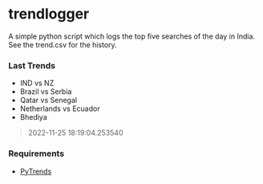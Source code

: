 # trendlogger
A simple python script which logs the top five searches of the day in India.<br>See the trend.csv for the history.<br>

<!-- Last Trends -->
### Last Trends
* IND vs NZ
* Brazil vs Serbia
* Qatar vs Senegal
* Netherlands vs Ecuador
* Bhediya
> 2022-11-25 18:19:04.253540

<!-- Requirements -->
### Requirements
* [PyTrends](https://github.com/dreyco676/pytrends)
